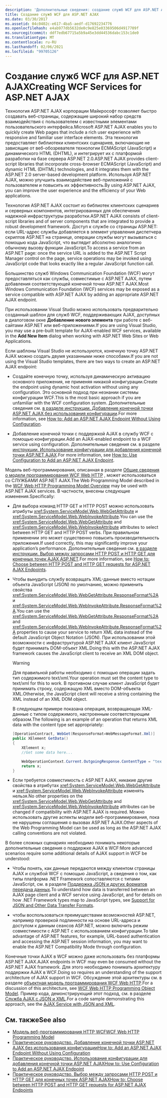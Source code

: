 ```yaml
---
description: 'Дополнительные сведения: создание служб WCF для ASP.NET AJAX'
title: Создание служб WCF для ASP.NET AJAX
ms.date: 03/30/2017
ms.assetid: 04c0402c-e617-4ba5-aedf-d17692234776
ms.openlocfilehash: e4ab977db5632de0c9e825e03369506d4917709f
ms.sourcegitcommit: ddf7edb67715a5b9a45e3dd44536dabc153c1de0
ms.translationtype: MT
ms.contentlocale: ru-RU
ms.lasthandoff: 02/06/2021
ms.locfileid: "99705126"
---
```

# <a name="creating-wcf-services-for-aspnet-ajax"></a><span data-ttu-id="bf313-103">Создание служб WCF для ASP.NET AJAX</span><span class="sxs-lookup"><span data-stu-id="bf313-103">Creating WCF Services for ASP.NET AJAX</span></span>

<span data-ttu-id="bf313-104">Технология ASP.NET AJAX корпорации Майкрософт позволяет быстро создавать веб-страницы, содержащие широкий набор средств взаимодействия с пользователем с известными элементами пользовательского интерфейса.</span><span class="sxs-lookup"><span data-stu-id="bf313-104">Microsoft ASP.NET AJAX enables you to quickly create Web pages that include a rich user experience with responsive and familiar user interface elements.</span></span> <span data-ttu-id="bf313-105">Эта технология предоставляет библиотеки клиентских сценариев, включающие не зависящие от веб-обозревателя технологии ECMAScript (JavaScript) и динамического HTML (DHTML), и интегрирует их с платформой разработки на базе сервера ASP.NET 2.0.</span><span class="sxs-lookup"><span data-stu-id="bf313-105">ASP.NET AJAX provides client-script libraries that incorporate cross-browser ECMAScript (JavaScript) and dynamic HTML (DHTML) technologies, and it integrates them with the ASP.NET 2.0 server-based development platform.</span></span> <span data-ttu-id="bf313-106">Используя ASP.NET AJAX, можно улучшить взаимодействие веб-приложений с пользователем и повысить их эффективность.</span><span class="sxs-lookup"><span data-stu-id="bf313-106">By using ASP.NET AJAX, you can improve the user experience and the efficiency of your Web applications.</span></span>

<span data-ttu-id="bf313-107">Технология ASP.NET AJAX состоит из библиотек клиентских сценариев и серверных компонентов, интегрированных для обеспечения надежной инфраструктуры разработки.</span><span class="sxs-lookup"><span data-stu-id="bf313-107">ASP.NET AJAX consists of client-script libraries and of server components that are integrated to provide a robust development framework.</span></span> <span data-ttu-id="bf313-108">Доступ к службе со страницы ASP.NET: если URL-адрес службы добавляется в элемент управления диспетчера скриптов ASP.NET на странице, операции службы могут вызываться с помощью кода JavaScript, что выглядит абсолютно аналогично обычному вызову функции JavaScript.</span><span class="sxs-lookup"><span data-stu-id="bf313-108">To access a service from an ASP.NET page: once the service URL is added to the ASP.NET Script Manager control on the page, service operations may be invoked using JavaScript code that looks exactly like a regular JavaScript function call.</span></span>

<span data-ttu-id="bf313-109">Большинство служб Windows Communication Foundation (WCF) могут предоставляться как службы, совместимые с ASP.NET AJAX, путем добавления соответствующей конечной точки ASP.NET AJAX.</span><span class="sxs-lookup"><span data-stu-id="bf313-109">Most Windows Communication Foundation (WCF) services may be exposed as a service compatible with ASP.NET AJAX by adding an appropriate ASP.NET AJAX endpoint.</span></span>

<span data-ttu-id="bf313-110">При использовании Visual Studio можно использовать предварительно созданный шаблон для служб WCF, поддерживающих AJAX, доступных в диалоговом окне **Добавление нового элемента** при работе с веб-сайтами ASP.NET или веб-приложениями.</span><span class="sxs-lookup"><span data-stu-id="bf313-110">If you are using Visual Studio, you may use a pre-built template for AJAX-enabled WCF services, available in the **Add New Item** dialog when working with ASP.NET Web Sites or Web Applications.</span></span>

<span data-ttu-id="bf313-111">Если шаблоны Visual Studio не используются, конечную точку ASP.NET AJAX можно создать двумя указанными ниже способами.</span><span class="sxs-lookup"><span data-stu-id="bf313-111">If you are not using the Visual Studio templates, there are two ways to create an ASP.NET AJAX endpoint:</span></span>

- <span data-ttu-id="bf313-112">Создайте конечную точку, используя динамическую активацию основного приложения, не применяя никакой конфигурации.</span><span class="sxs-lookup"><span data-stu-id="bf313-112">Create the endpoint using dynamic host activation without using any configuration.</span></span> <span data-ttu-id="bf313-113">Это основной подход при незнании системы конфигурации WCF.</span><span class="sxs-lookup"><span data-stu-id="bf313-113">This is the most basic approach if you are unfamiliar with the WCF configuration system.</span></span> <span data-ttu-id="bf313-114">Дополнительные сведения см. [в разделе инструкции. Добавление конечной точки ASP.NET AJAX без использования конфигурации](how-to-add-an-aspnet-ajax-endpoint-without-using-configuration.md).</span><span class="sxs-lookup"><span data-stu-id="bf313-114">For more information, see [How to: Add an ASP.NET AJAX Endpoint Without Using Configuration](how-to-add-an-aspnet-ajax-endpoint-without-using-configuration.md).</span></span>

- <span data-ttu-id="bf313-115">Добавление конечной точки с поддержкой AJAX в службу WCF с помощью конфигурации.</span><span class="sxs-lookup"><span data-stu-id="bf313-115">Add an AJAX-enabled endpoint to a WCF service using configuration.</span></span> <span data-ttu-id="bf313-116">Дополнительные сведения см. в разделе [инструкции. Использование конфигурации для добавления конечной точки ASP.NET AJAX](how-to-use-configuration-to-add-an-aspnet-ajax-endpoint.md).</span><span class="sxs-lookup"><span data-stu-id="bf313-116">For more information, see [How to: Use Configuration to Add an ASP.NET AJAX Endpoint](how-to-use-configuration-to-add-an-aspnet-ajax-endpoint.md).</span></span>

<span data-ttu-id="bf313-117">Модель веб-программирования, описанная в разделе [Общие сведения о модели программирования WCF Web HTTP](wcf-web-http-programming-model-overview.md) , может использоваться со СЛУЖБАМИ ASP.NET AJAX.</span><span class="sxs-lookup"><span data-stu-id="bf313-117">The Web Programming Model described in the [WCF Web HTTP Programming Model Overview](wcf-web-http-programming-model-overview.md) may be used with ASP.NET AJAX services.</span></span> <span data-ttu-id="bf313-118">В частности, внесены следующие изменения.</span><span class="sxs-lookup"><span data-stu-id="bf313-118">Specifically:</span></span>

- <span data-ttu-id="bf313-119">Для выбора команд HTTP GET и HTTP POST можно использовать атрибуты <xref:System.ServiceModel.Web.WebGetAttribute> и <xref:System.ServiceModel.Web.WebInvokeAttribute>.</span><span class="sxs-lookup"><span data-stu-id="bf313-119">You can use the <xref:System.ServiceModel.Web.WebGetAttribute> and <xref:System.ServiceModel.Web.WebInvokeAttribute> attributes to select between HTTP GET and HTTP POST verbs.</span></span> <span data-ttu-id="bf313-120">При правильном применении это может существенно повысить производительность приложения.</span><span class="sxs-lookup"><span data-stu-id="bf313-120">If used correctly, this may significantly improve your application’s performance.</span></span> <span data-ttu-id="bf313-121">Дополнительные сведения см. [в разделе инструкции. Выбор между запросами HTTP POST и HTTP GET для конечных точек AJAX ASP.NET](http-post-and-http-get-requests-for-aspnet-ajax-endpoints.md).</span><span class="sxs-lookup"><span data-stu-id="bf313-121">For more information, see [How to: Choose between HTTP POST and HTTP GET requests for ASP.NET AJAX Endpoints](http-post-and-http-get-requests-for-aspnet-ajax-endpoints.md).</span></span>

- <span data-ttu-id="bf313-122">Чтобы вынудить службу возвращать XML-данные вместо нотации объекта JavaScript (JSON) по умолчанию, можно применить свойства <xref:System.ServiceModel.Web.WebGetAttribute.ResponseFormat%2A> и <xref:System.ServiceModel.Web.WebInvokeAttribute.ResponseFormat%2A>.</span><span class="sxs-lookup"><span data-stu-id="bf313-122">You can use the <xref:System.ServiceModel.Web.WebGetAttribute.ResponseFormat%2A> and <xref:System.ServiceModel.Web.WebInvokeAttribute.ResponseFormat%2A> properties to cause your service to return XML data instead of the default JavaScript Object Notation (JSON).</span></span> <span data-ttu-id="bf313-123">При использовании этой возможности с инфраструктурой ASP.NET AJAX клиент JavaScript будет принимать DOM-объект XML.</span><span class="sxs-lookup"><span data-stu-id="bf313-123">Doing this with the ASP.NET AJAX framework causes the JavaScript client to receive an XML DOM object.</span></span>

  > [!WARNING]
  > <span data-ttu-id="bf313-124">Для правильной работы необходимо с помощью операции задать тип содержимого text/xml.</span><span class="sxs-lookup"><span data-stu-id="bf313-124">Your operation must set the content type to text/xml for this to work.</span></span> <span data-ttu-id="bf313-125">В противном случае клиент JavaScript будет принимать строку, содержащую XML вместо DOM-объекта XML.</span><span class="sxs-lookup"><span data-stu-id="bf313-125">Otherwise, the JavaScript client will receive a string containing the XML instead of an XML DOM object.</span></span>

    <span data-ttu-id="bf313-126">В следующем примере показана операция, возвращающая XML-данные с типом содержимого, настроенным соответствующим образом.</span><span class="sxs-lookup"><span data-stu-id="bf313-126">The following is an example of an operation that returns XML data with the content type set appropriately:</span></span>

  ```csharp
  [OperationContract, WebGet(ResponseFormat=WebMessageFormat.Xml)]
  public XElement GetData()
  {
      XElement x;
      //Get some data here...

      WebOperationContext.Current.OutgoingResponse.ContentType = "text/xml";
      return x;
  }
  ```

- <span data-ttu-id="bf313-127">Если требуется совместимость с ASP.NET AJAX, никакие другие свойства в атрибутах <xref:System.ServiceModel.Web.WebGetAttribute> и <xref:System.ServiceModel.Web.WebInvokeAttribute> изменять нельзя.</span><span class="sxs-lookup"><span data-stu-id="bf313-127">No other properties on the <xref:System.ServiceModel.Web.WebGetAttribute> and <xref:System.ServiceModel.Web.WebInvokeAttribute> attributes can be changed if compatibility with ASP.NET AJAX is required.</span></span> <span data-ttu-id="bf313-128">Можно использовать другие аспекты модели веб-программирования, пока не нарушены соглашения о вызовах ASP.NET AJAX.</span><span class="sxs-lookup"><span data-stu-id="bf313-128">Other aspects of the Web Programming Model can be used as long as the ASP.NET AJAX calling conventions are not violated.</span></span>

 <span data-ttu-id="bf313-129">В более сложных сценариях необходимо понимать некоторые дополнительные сведения о поддержке AJAX в WCF:</span><span class="sxs-lookup"><span data-stu-id="bf313-129">More advanced scenarios require some additional details of AJAX support in WCF be understood:</span></span>

- <span data-ttu-id="bf313-130">Чтобы понять, как данные передаются между клиентом страницы AJAX и службой WCF с помощью JavaScript, а сведения о том, как типы платформа .NET Framework сопоставляются с типами JavaScript, см. в разделе [Поддержка JSON и других форматов передача данных](support-for-json-and-other-data-transfer-formats.md).</span><span class="sxs-lookup"><span data-stu-id="bf313-130">To understand how data is transferred between an AJAX page client and a WCF service using JavaScript, and for details on how .NET Framework types map to JavaScript types, see [Support for JSON and Other Data Transfer Formats](support-for-json-and-other-data-transfer-formats.md).</span></span>

- <span data-ttu-id="bf313-131">чтобы воспользоваться преимуществами возможностей ASP.NET, например проверкой подлинности на основе URL-адреса и доступом к данным сеансов ASP.NET, можно включить режим совместимости с ASP.NET с использованием конфигурации.</span><span class="sxs-lookup"><span data-stu-id="bf313-131">To take advantage of ASP.NET features, for example, URL-based authentication and accessing the ASP.NET session information, you may want to enable the ASP.NET Compatibility Mode through configuration.</span></span>

<span data-ttu-id="bf313-132">Конечные точки AJAX в WCF можно даже использовать без платформы ASP.NET AJAX.</span><span class="sxs-lookup"><span data-stu-id="bf313-132">AJAX endpoints in WCF may even be consumed without the ASP.NET AJAX framework.</span></span> <span data-ttu-id="bf313-133">Для этого необходимо понимать архитектуру поддержки AJAX в WCF.</span><span class="sxs-lookup"><span data-stu-id="bf313-133">Doing so requires an understanding of the support architecture of AJAX support in WCF.</span></span> <span data-ttu-id="bf313-134">Обсуждение этой архитектуры см. в разделе [объектная модель программирования WCF Web HTTP](wcf-web-http-programming-object-model.md).</span><span class="sxs-lookup"><span data-stu-id="bf313-134">For a discussion of this architecture, see [WCF Web HTTP Programming Object Model](wcf-web-http-programming-object-model.md).</span></span> <span data-ttu-id="bf313-135">Пример кода, демонстрирующий этот подход, см. в разделе [Служба AJAX с JSON и XML](../samples/ajax-service-with-json-and-xml-sample.md).</span><span class="sxs-lookup"><span data-stu-id="bf313-135">For a code sample demonstrating this approach, see the [AJAX Service with JSON and XML](../samples/ajax-service-with-json-and-xml-sample.md).</span></span>

## <a name="see-also"></a><span data-ttu-id="bf313-136">См. также</span><span class="sxs-lookup"><span data-stu-id="bf313-136">See also</span></span>

- [<span data-ttu-id="bf313-137">Модель веб-программирования HTTP WCF</span><span class="sxs-lookup"><span data-stu-id="bf313-137">WCF Web HTTP Programming Model</span></span>](wcf-web-http-programming-model.md)
- [<span data-ttu-id="bf313-138">Практическое руководство. Добавление конечной точки ASP.NET AJAX без использования конфигурации</span><span class="sxs-lookup"><span data-stu-id="bf313-138">How to: Add an ASP.NET AJAX Endpoint Without Using Configuration</span></span>](how-to-add-an-aspnet-ajax-endpoint-without-using-configuration.md)
- [<span data-ttu-id="bf313-139">Практическое руководство. Использование конфигурации для добавления конечной точки ASP.NET AJAX</span><span class="sxs-lookup"><span data-stu-id="bf313-139">How to: Use Configuration to Add an ASP.NET AJAX Endpoint</span></span>](how-to-use-configuration-to-add-an-aspnet-ajax-endpoint.md)
- [<span data-ttu-id="bf313-140">Практическое руководство. Выбор между запросами HTTP POST и HTTP GET для конечных точек ASP.NET AJAX</span><span class="sxs-lookup"><span data-stu-id="bf313-140">How to: Choose between HTTP POST and HTTP GET requests for ASP.NET AJAX Endpoints</span></span>](http-post-and-http-get-requests-for-aspnet-ajax-endpoints.md)
